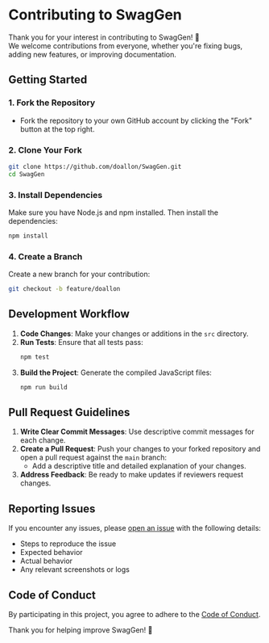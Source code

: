 
# Contributing to SwagGen

Thank you for your interest in contributing to SwagGen! 🎉  
We welcome contributions from everyone, whether you're fixing bugs, adding new features, or improving documentation.

## Getting Started

### 1. Fork the Repository
- Fork the repository to your own GitHub account by clicking the "Fork" button at the top right.

### 2. Clone Your Fork
```bash
git clone https://github.com/doallon/SwagGen.git
cd SwagGen
```

### 3. Install Dependencies
Make sure you have Node.js and npm installed. Then install the dependencies:
```bash
npm install
```

### 4. Create a Branch
Create a new branch for your contribution:
```bash
git checkout -b feature/doallon
```

## Development Workflow

1. **Code Changes**: Make your changes or additions in the `src` directory.
2. **Run Tests**: Ensure that all tests pass:
   ```bash
   npm test
   ```
3. **Build the Project**: Generate the compiled JavaScript files:
   ```bash
   npm run build
   ```

## Pull Request Guidelines

1. **Write Clear Commit Messages**: Use descriptive commit messages for each change.
2. **Create a Pull Request**: Push your changes to your forked repository and open a pull request against the `main` branch:
   - Add a descriptive title and detailed explanation of your changes.
3. **Address Feedback**: Be ready to make updates if reviewers request changes.

## Reporting Issues

If you encounter any issues, please [open an issue](https://github.com/doallon/SwagGen/issues) with the following details:
- Steps to reproduce the issue
- Expected behavior
- Actual behavior
- Any relevant screenshots or logs

## Code of Conduct

By participating in this project, you agree to adhere to the [Code of Conduct](CODE_OF_CONDUCT.md).

Thank you for helping improve SwagGen! 🚀
